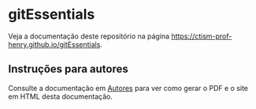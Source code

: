 # gitEssentials

Veja a documentação deste repositório na página https://ctism-prof-henry.github.io/gitEssentials.

## Instruções para autores

Consulte a documentação em [Autores](autores.md) para ver como gerar o PDF e o site em HTML desta documentação. 